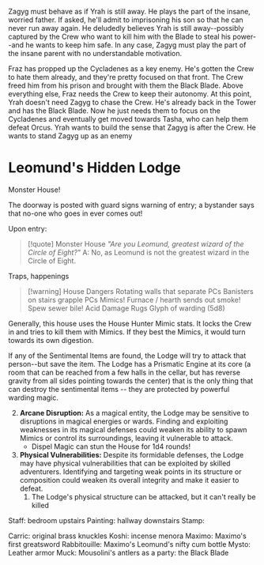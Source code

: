
Zagyg must behave as if Yrah is still away. He plays the part of the insane, worried father. If asked, he'll admit to imprisoning his son so that he can never run away again. He deludedly believes Yrah is still away--possibly captured by the Crew who want to kill him with the Blade to steal his power--and he wants to keep him safe. In any case, Zagyg must play the part of the insane parent with no understandable motivation.

Fraz has propped up the Cycladenes as a key enemy. He's gotten the Crew to hate them already, and they're pretty focused on that front. The Crew freed him from his prison and brought with them the Black Blade. Above everything else, Fraz needs the Crew to keep their autonomy. At this point, Yrah doesn't need Zagyg to chase the Crew. He's already back in the Tower and has the Black Blade. Now he just needs them to focus on the Cycladenes and eventually get moved towards Tasha, who can help them defeat Orcus.
Yrah wants to build the sense that Zagyg is after the Crew. He wants to stand Zagyg up as an enemy

# Leomund's Hidden Lodge

Monster House!

The doorway is posted with guard signs warning of entry; a bystander says that no-one who goes in ever comes out!

Upon entry:

>[!quote] Monster House
>*"Are you Leomund, greatest wizard of the Circle of Eight?"*
>A: No, as Leomund is not the greatest wizard in the Circle of Eight.

Traps, happenings

>[!warning] House Dangers
>Rotating walls that separate PCs
>Banisters on stairs grapple PCs
>Mimics!
>Furnace / hearth sends out smoke!
>Spew sewer bile! Acid Damage
>Rugs
>Glyph of warding (5d8)

Generally, this house uses the House Hunter Mimic stats. It locks the Crew in and tries to kill them with Mimics. If they best the Mimics, it would turn towards its own digestion.

If any of the Sentimental Items are found, the Lodge will try to attack that person--but save the item. The Lodge has a Prismatic Engine at its core (a room that can be reached from a few halls in the cellar, but has reverse gravity from all sides pointing towards the center) that is the only thing that can destroy the sentimental items -- they are protected by powerful warding magic.

2. **Arcane Disruption:** As a magical entity, the Lodge may be sensitive to disruptions in magical energies or wards. Finding and exploiting weaknesses in its magical defenses could weaken its ability to spawn Mimics or control its surroundings, leaving it vulnerable to attack.
	- Dispel Magic can stun the House for 1d4 rounds!
1. **Physical Vulnerabilities:** Despite its formidable defenses, the Lodge may have physical vulnerabilities that can be exploited by skilled adventurers. Identifying and targeting weak points in its structure or composition could weaken its overall integrity and make it easier to defeat.
	1. The Lodge's physical structure can be attacked, but it can't really be killed

Staff: bedroom upstairs
Painting: hallway downstairs
Stamp: 


Carric: original brass knuckles
Koshi: incense menora
Maximo: Maximo's first greatsword
Rabbitouille: Maximo's Leomund's nifty cum bottle
Mysto: Leather armor
Muck: Mousolini's antlers
as a party: the Black Blade
